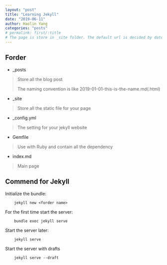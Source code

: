 ```yaml
---
layout: "post"
title: "Learning Jekyll"
date: "2019-06-11"
author: Haolin Yang
categories: "posts"
# permalink: first/:title
# The page is store in _site folder. The default url is decided by date. However the url will be change when you have categories. Permalink can decided the url utimatly if that exist.
---
```

## Forder
* _posts
> Store all the blog post
> 
> The naming convention is like 2019-01-01-this-is-the-name.md(.html)
* _site
> Store all the static file for your page
* _config.yml
> The setting for your jekyll website
* Gemfile
> Use with Ruby and contain all the dependency
* index.md
> Main page

## Commend for Jekyll
Initialize the bundle:
```
    jekyll new <forder name>
```

For the first time start the server:
```
    bundle exec jekyll serve
```

Start the server later:
```
    jekyll serve
```

Start the server with drafts
```
    jekyll serve --draft
```

## 






